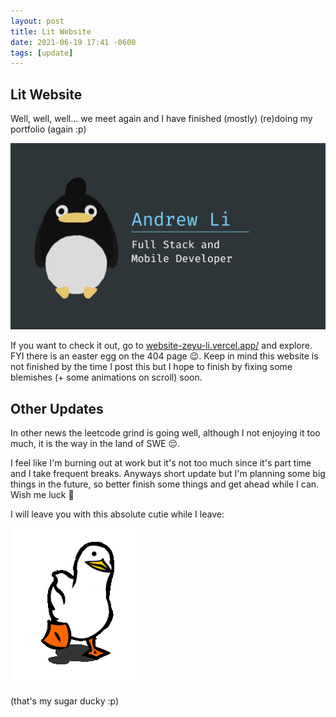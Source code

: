 ```yaml
---
layout: post
title: Lit Website
date: 2021-06-19 17:41 -0600
tags: [update]
---
```


## Lit Website

Well, well, well... we meet again and I have finished (mostly) (re)doing my portfolio (again :p)

![preview](https://raw.githubusercontent.com/Zeyu-Li/lit-website/main/public/preview.png)

If you want to check it out, go to [website-zeyu-li.vercel.app/](https://website-zeyu-li.vercel.app/) and explore. FYI there is an easter egg on the 404 page 😉. Keep in mind this website is not finished by the time I post this but I hope to finish by fixing some blemishes (+ some animations on scroll) soon.

## Other Updates

In other news the leetcode grind is going well, although I not enjoying it too much, it is the way in the land of SWE 😔.

I feel like I'm burning out at work but it's not too much since it's part time and I take frequent breaks. Anyways short update but I'm planning some big things in the future, so better finish some things and get ahead while I can. Wish me luck 🙏

I will leave you with this absolute cutie while I leave:

![duck](../assets/img/art/duck.gif)

(that's my sugar ducky :p)
